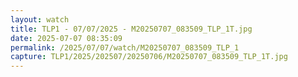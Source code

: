 ```yaml
---
layout: watch
title: TLP1 - 07/07/2025 - M20250707_083509_TLP_1T.jpg
date: 2025-07-07 08:35:09
permalink: /2025/07/07/watch/M20250707_083509_TLP_1
capture: TLP1/2025/202507/20250706/M20250707_083509_TLP_1T.jpg
---
```

